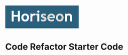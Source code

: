 <a href="https://raealejandrino.github.io/Horiseon/"><img src="./assets/images/readmeexample.png" title="Horiseon" alt="Horiseon"></a>

# Code Refactor Starter Code

